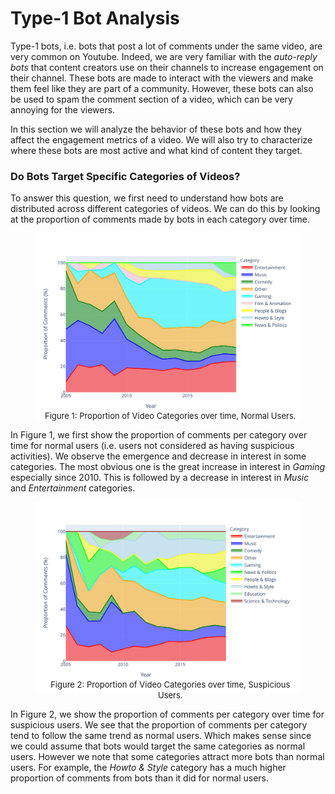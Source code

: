 # Type-1 Bot Analysis

Type-1 bots, i.e. bots that post a lot of comments under the same video, are very common on Youtube. Indeed, we are very familiar with the *auto-reply bots* that content creators use on their channels to increase engagement on their channel. These bots are made to interact with the viewers and make them feel like they are part of a community. However, these bots can also be used to spam the comment section of a video, which can be very annoying for the viewers. 

In this section we will analyze the behavior of these bots and how they affect the engagement metrics of a video. We will also try to characterize where these bots are most active and what kind of content they target.

### Do Bots Target Specific Categories of Videos?

To answer this question, we first need to understand how bots are distributed across different categories of videos. We can do this by looking at the proportion of comments made by bots in each category over time.

<figure>
  <img src="/assets/data/type-1_analysis/prop_comments_per_category_normal.svg" alt="Local Image">
  <center>
  <figcaption>
  <p style="margin-top:-0.6cm;margin-left:0.2cm;">
    <font size=2>Figure 1: Proportion of Video Categories over time, Normal Users.</font>
  </p>
  </figcaption>
  </center>
</figure>

In Figure 1, we first show the proportion of comments per category over time for normal users (i.e. users not considered as having suspicious activities). We observe the emergence and decrease in interest in some categories. The most obvious one is the great increase in interest in *Gaming* especially since 2010. This is followed by a decrease in interest in *Music* and *Entertainment* categories.

<figure>
  <img src="/assets/data/type-1_analysis/prop_comments_per_category_sus.svg" alt="Local Image">
  <center>
  <figcaption>
  <p style="margin-top:-0.6cm;margin-left:0.2cm;">
    <font size=2>Figure 2: Proportion of Video Categories over time, Suspicious Users.</font>
  </p>
  </figcaption>
  </center>
</figure>

In Figure 2, we show the proportion of comments per category over time for suspicious users. We see that the proportion of comments per category tend to follow the same trend as normal users. Which makes sense since we could assume that bots would target the same categories as normal users. However we note that some categories attract more bots than normal users. For example, the *Howto & Style* category has a much higher proportion of comments from bots than it did for normal users.
